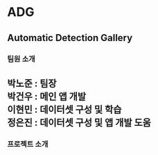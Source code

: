 # ADG  
Automatic Detection Gallery
---
### 팀원 소개
박노준 : 팀장  
박건우 : 메인 앱 개발  
이현민 : 데이터셋 구성 및 학습  
정은진 : 데이터셋 구성 및 앱 개발 도움  
---
### 프로젝트 소개
